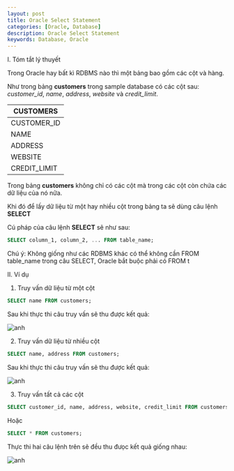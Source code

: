 ```yaml
---
layout: post
title: Oracle Select Statement
categories: [Oracle, Database]
description: Oracle Select Statement
keywords: Database, Oracle
---
```


I. Tóm tắt lý thuyết

Trong Oracle hay bất kì RDBMS nào thì một bảng bao gồm các cột và hàng.

Như trong bảng **customers** trong sample database có các cột sau: *customer_id*, *name*, *address*, *website* và *credit_limit*.

|CUSTOMERS |
|----------|
|CUSTOMER_ID|
|NAME|
|ADDRESS|
|WEBSITE|
|CREDIT_LIMIT|

Trong bảng **customers** không chỉ có các cột mà trong các cột còn chứa các dữ liệu của nó nữa.

Khi đó để lấy dữ liệu từ một hay nhiều cột trong bảng ta sẽ dùng câu lệnh **SELECT**

Cú pháp của câu lệnh **SELECT** sẽ như sau:

```sql
SELECT column_1, column_2, ... FROM table_name;
```
Chú ý: Không giống như các RDBMS khác có thể không cần FROM table_name trong câu SELECT, Oracle bắt buộc phải có FROM t

II. Ví dụ 

1. Truy vấn dữ liệu từ một cột 

```sql
SELECT name FROM customers;
```

Sau khi thực thi câu truy vấn sẽ thu được kết quả:

![anh](https://tuhalang.github.io/assets/images/select-one.png)

2. Truy vấn dữ liệu từ nhiều cột 

```sql
SELECT name, address FROM customers;
```

Sau khi thực thi câu truy vấn sẽ thu được kết quả:

![anh](https://tuhalang.github.io/assets/images/select-mul.png)

3. Truy vấn tất cả các cột

```sql
SELECT customer_id, name, address, website, credit_limit FROM customers;
```

Hoặc 

```sql
SELECT * FROM customers;
```

Thực thi hai câu lệnh trên sẽ đều thu đưọc kết quả giống nhau:

![anh](https://tuhalang.github.io/assets/images/select-all.png)
